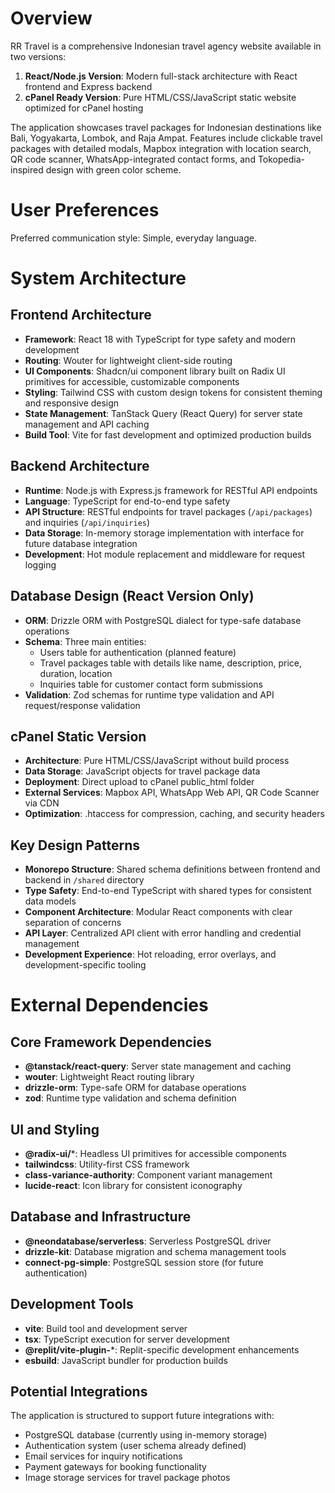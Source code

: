 # Overview

RR Travel is a comprehensive Indonesian travel agency website available in two versions:

1. **React/Node.js Version**: Modern full-stack architecture with React frontend and Express backend
2. **cPanel Ready Version**: Pure HTML/CSS/JavaScript static website optimized for cPanel hosting

The application showcases travel packages for Indonesian destinations like Bali, Yogyakarta, Lombok, and Raja Ampat. Features include clickable travel packages with detailed modals, Mapbox integration with location search, QR code scanner, WhatsApp-integrated contact forms, and Tokopedia-inspired design with green color scheme.

# User Preferences

Preferred communication style: Simple, everyday language.

# System Architecture

## Frontend Architecture
- **Framework**: React 18 with TypeScript for type safety and modern development
- **Routing**: Wouter for lightweight client-side routing 
- **UI Components**: Shadcn/ui component library built on Radix UI primitives for accessible, customizable components
- **Styling**: Tailwind CSS with custom design tokens for consistent theming and responsive design
- **State Management**: TanStack Query (React Query) for server state management and API caching
- **Build Tool**: Vite for fast development and optimized production builds

## Backend Architecture
- **Runtime**: Node.js with Express.js framework for RESTful API endpoints
- **Language**: TypeScript for end-to-end type safety
- **API Structure**: RESTful endpoints for travel packages (`/api/packages`) and inquiries (`/api/inquiries`)
- **Data Storage**: In-memory storage implementation with interface for future database integration
- **Development**: Hot module replacement and middleware for request logging

## Database Design (React Version Only)
- **ORM**: Drizzle ORM with PostgreSQL dialect for type-safe database operations  
- **Schema**: Three main entities:
  - Users table for authentication (planned feature)
  - Travel packages table with details like name, description, price, duration, location
  - Inquiries table for customer contact form submissions
- **Validation**: Zod schemas for runtime type validation and API request/response validation

## cPanel Static Version
- **Architecture**: Pure HTML/CSS/JavaScript without build process
- **Data Storage**: JavaScript objects for travel package data
- **Deployment**: Direct upload to cPanel public_html folder
- **External Services**: Mapbox API, WhatsApp Web API, QR Code Scanner via CDN
- **Optimization**: .htaccess for compression, caching, and security headers

## Key Design Patterns
- **Monorepo Structure**: Shared schema definitions between frontend and backend in `/shared` directory
- **Type Safety**: End-to-end TypeScript with shared types for consistent data models
- **Component Architecture**: Modular React components with clear separation of concerns
- **API Layer**: Centralized API client with error handling and credential management
- **Development Experience**: Hot reloading, error overlays, and development-specific tooling

# External Dependencies

## Core Framework Dependencies
- **@tanstack/react-query**: Server state management and caching
- **wouter**: Lightweight React routing library
- **drizzle-orm**: Type-safe ORM for database operations
- **zod**: Runtime type validation and schema definition

## UI and Styling
- **@radix-ui/***: Headless UI primitives for accessible components
- **tailwindcss**: Utility-first CSS framework
- **class-variance-authority**: Component variant management
- **lucide-react**: Icon library for consistent iconography

## Database and Infrastructure
- **@neondatabase/serverless**: Serverless PostgreSQL driver
- **drizzle-kit**: Database migration and schema management tools
- **connect-pg-simple**: PostgreSQL session store (for future authentication)

## Development Tools
- **vite**: Build tool and development server
- **tsx**: TypeScript execution for server development
- **@replit/vite-plugin-***: Replit-specific development enhancements
- **esbuild**: JavaScript bundler for production builds

## Potential Integrations
The application is structured to support future integrations with:
- PostgreSQL database (currently using in-memory storage)
- Authentication system (user schema already defined)
- Email services for inquiry notifications
- Payment gateways for booking functionality
- Image storage services for travel package photos